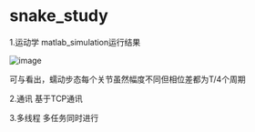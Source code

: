 # snake_study
1.运动学
matlab_simulation运行结果

![image](https://github.com/user-attachments/assets/b98af6c9-def2-444d-8267-3ecdb19cba53)

可与看出，蠕动步态每个关节虽然幅度不同但相位差都为T/4个周期

2.通讯
  基于TCP通讯



3.多线程
  多任务同时进行
